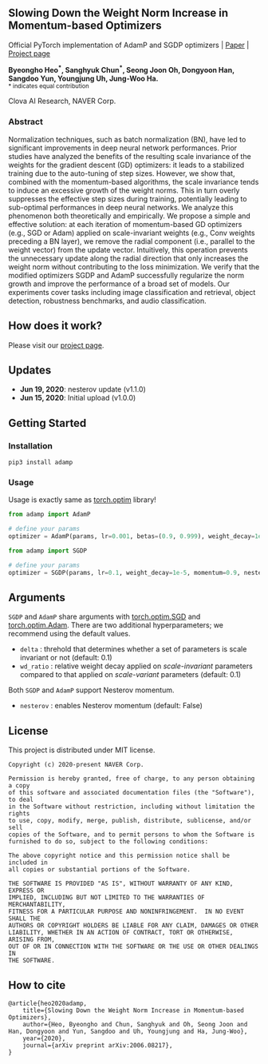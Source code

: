 ## Slowing Down the Weight Norm Increase in Momentum-based Optimizers

Official PyTorch implementation of AdamP and SGDP optimizers | [Paper](https://arxiv.org/abs/2006.08217) | [Project page](https://clovaai.github.io/AdamP/)

**Byeongho Heo<sup>\*</sup>, Sanghyuk Chun<sup>\*</sup>, Seong Joon Oh, Dongyoon Han, Sangdoo Yun, Youngjung Uh, Jung-Woo Ha.** <br>
<sub>\* indicates equal contribution</sub>

Clova AI Research, NAVER Corp.

### Abstract

Normalization techniques, such as batch normalization (BN), have led to significant improvements in deep neural network performances. Prior studies have analyzed the benefits of the resulting scale invariance of the weights for the gradient descent (GD) optimizers: it leads to a stabilized training due to the auto-tuning of step sizes. However, we show that, combined with the momentum-based algorithms, the scale invariance tends to induce an excessive growth of the weight norms. This in turn overly suppresses the effective step sizes during training, potentially leading to sub-optimal performances in deep neural networks. We analyze this phenomenon both theoretically and empirically. We propose a simple and effective solution: at each iteration of momentum-based GD optimizers (e.g., SGD or Adam) applied on scale-invariant weights (e.g., Conv weights preceding a BN layer), we remove the radial component (i.e., parallel to the weight vector) from the update vector. Intuitively, this operation prevents the unnecessary update along the radial direction that only increases the weight norm without contributing to the loss minimization. We verify that the modified optimizers SGDP and AdamP successfully regularize the norm growth and improve the performance of a broad set of models. Our experiments cover tasks including image classification and retrieval, object detection, robustness benchmarks, and audio classification.

## How does it work?

Please visit our [project page](https://clovaai.github.io/AdamP/).

## Updates

- **Jun 19, 2020**: nesterov update (v1.1.0)
- **Jun 15, 2020**: Initial upload (v1.0.0)

## Getting Started

### Installation

```
pip3 install adamp
```

### Usage

Usage is exactly same as [torch.optim](https://pytorch.org/docs/stable/optim.html) library!

```python
from adamp import AdamP

# define your params
optimizer = AdamP(params, lr=0.001, betas=(0.9, 0.999), weight_decay=1e-2)
```

```python
from adamp import SGDP

# define your params
optimizer = SGDP(params, lr=0.1, weight_decay=1e-5, momentum=0.9, nesterov=True)
```

## Arguments
`SGDP` and `AdamP` share arguments with [torch.optim.SGD](https://pytorch.org/docs/stable/optim.html#torch.optim.SGD) and [torch.optim.Adam](https://pytorch.org/docs/stable/optim.html#torch.optim.Adam).
There are two additional hyperparameters; we recommend using the default values.
- `delta` : threhold that determines whether a set of parameters is scale invariant or not (default: 0.1)
- `wd_ratio` : relative weight decay applied on _scale-invariant_ parameters compared to that applied on _scale-variant_ parameters (default: 0.1)

Both `SGDP` and `AdamP` support Nesterov momentum.
- `nesterov` : enables Nesterov momentum (default: False)

## License

This project is distributed under MIT license.

```
Copyright (c) 2020-present NAVER Corp.

Permission is hereby granted, free of charge, to any person obtaining a copy
of this software and associated documentation files (the "Software"), to deal
in the Software without restriction, including without limitation the rights
to use, copy, modify, merge, publish, distribute, sublicense, and/or sell
copies of the Software, and to permit persons to whom the Software is
furnished to do so, subject to the following conditions:

The above copyright notice and this permission notice shall be included in
all copies or substantial portions of the Software.

THE SOFTWARE IS PROVIDED "AS IS", WITHOUT WARRANTY OF ANY KIND, EXPRESS OR
IMPLIED, INCLUDING BUT NOT LIMITED TO THE WARRANTIES OF MERCHANTABILITY,
FITNESS FOR A PARTICULAR PURPOSE AND NONINFRINGEMENT.  IN NO EVENT SHALL THE
AUTHORS OR COPYRIGHT HOLDERS BE LIABLE FOR ANY CLAIM, DAMAGES OR OTHER
LIABILITY, WHETHER IN AN ACTION OF CONTRACT, TORT OR OTHERWISE, ARISING FROM,
OUT OF OR IN CONNECTION WITH THE SOFTWARE OR THE USE OR OTHER DEALINGS IN
THE SOFTWARE.
```

## How to cite

```
@article{heo2020adamp,
    title={Slowing Down the Weight Norm Increase in Momentum-based Optimizers},
    author={Heo, Byeongho and Chun, Sanghyuk and Oh, Seong Joon and Han, Dongyoon and Yun, Sangdoo and Uh, Youngjung and Ha, Jung-Woo},
    year={2020},
    journal={arXiv preprint arXiv:2006.08217},
}
```
